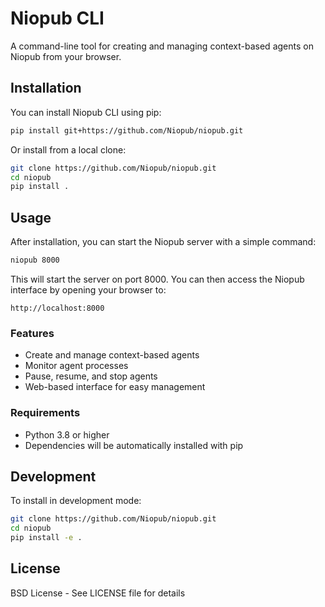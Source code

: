 # Niopub CLI

A command-line tool for creating and managing context-based agents on Niopub from your browser.

## Installation

You can install Niopub CLI using pip:

```bash
pip install git+https://github.com/Niopub/niopub.git
```

Or install from a local clone:

```bash
git clone https://github.com/Niopub/niopub.git
cd niopub
pip install .
```

## Usage

After installation, you can start the Niopub server with a simple command:

```bash
niopub 8000
```

This will start the server on port 8000. You can then access the Niopub interface by opening your browser to:

```
http://localhost:8000
```

### Features

- Create and manage context-based agents
- Monitor agent processes
- Pause, resume, and stop agents
- Web-based interface for easy management

### Requirements

- Python 3.8 or higher
- Dependencies will be automatically installed with pip

## Development

To install in development mode:

```bash
git clone https://github.com/Niopub/niopub.git
cd niopub
pip install -e .
```

## License

BSD License - See LICENSE file for details
